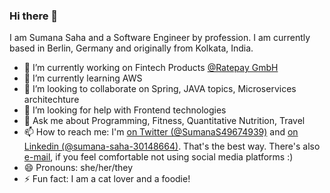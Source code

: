 ### Hi there 👋

<!-- **sumanas27/sumanas27** is a ✨ _special_ ✨ repository because its `README.md` (this file) appears on your GitHub profile. -->

I am Sumana Saha and a Software Engineer by profession. I am currently based in Berlin, Germany and originally from Kolkata, India.

- 🔭 I’m currently working on Fintech Products [@Ratepay GmbH](https://www.ratepay.com/)
- 🌱 I’m currently learning AWS
- 👯 I’m looking to collaborate on Spring, JAVA topics, Microservices architechture
- 🤔 I’m looking for help with Frontend technologies
- 💬 Ask me about Programming, Fitness, Quantitative Nutrition, Travel
- 📫 How to reach me: I'm [on Twitter (@SumanaS49674939)](https://twitter.com/SumanaS49674939) and [on Linkedin (@sumana-saha-30148664)](https://www.linkedin.com/in/sumana-saha-30148664/). That's the best way. There's also [e-mail](mailto:sumanas27@gmail.com), if you feel comfortable not using social media platforms :)
- 😄 Pronouns: she/her/they
- ⚡ Fun fact: I am a cat lover and a foodie!


